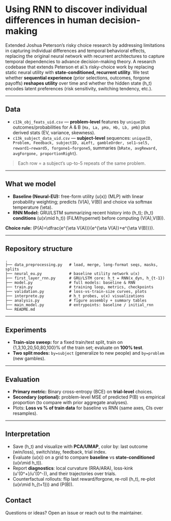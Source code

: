 # Using RNN to discover individual differences in human decision-making 
Extended Joshua Peterson’s risky choice research by addressing limitations in capturing individual differences and temporal behavioral effects, replacing the original neural network with recurrent architectures to capture temporal dependencies to advance decision-making theory. A research codebase that extends Peterson et al.’s risky-choice work by replacing static neural utility with **state-conditioned, recurrent utility**. We test whether **sequential experience** (prior selections, outcomes, forgone payoffs) **reshapes utility** over time and whether the hidden state (h_t) encodes latent preferences (risk sensitivity, switching tendency, etc.).

---

## Data

* `c13k_obj_feats_uid.csv` — **problem-level** features by `uniqueID`: outcomes/probabilities for A & B (`Ha, La, pHa, Hb, Lb, pHb`) plus derived stats (EV, variance, skewness).
* `c13k_subject_data_uid.csv` — **subject-level** sequences: `uniqueID, Problem, Feedback, subjectID, aLeft, gambleOrder, sel1–sel5, reward1–reward5, forgone1–forgone5`, summaries (`bRate, avgReward, avgForgone, proportionRight`).

> Each row = a subject’s up-to-5 repeats of the same problem.

---

## What we model

* **Baseline (Neural-EU):** free-form utility (u(x)) (MLP) with linear probability weighting; predicts (V(A), V(B)) and choice via softmax temperature (\eta).
* **RNN Model:** GRU/LSTM summarizing recent history into (h_t); (h_t) **conditions** (u(x\mid h_t)) (FiLM/hypernet) before computing (V(A),V(B)).

**Choice rule:** (P(A)=\dfrac{e^{\eta V(A)}}{e^{\eta V(A)}+e^{\eta V(B)}}).

---

## Repository structure

```
.
├── data_preprocessing.py   # load, merge, long-format seqs, masks, splits
├── neural_eu.py            # baseline utility network u(x)
├── first_layer_rnn.py      # GRU/LSTM core: h_t = RNN(x_dyn, h_{t-1})
├── model.py                # full models: baseline & RNN 
├── train.py                # training loop, metrics, checkpoints
├── validation.py           # loss-vs-train-size curves, plots
├── interprete.py           # h_t probes, u(x) visualizations
├── analysis.py             # figure assembly + summary tables
├── main_model.py           # entrypoints: baseline / initial_rnn
└── README.md
```
---

## Experiments

* **Train-size sweep:** for a fixed train/test split, train on {1,3,10,20,50,80,100}% of the train set; evaluate on **100% test**.
* **Two split modes:** `by=subject` (generalize to new people) and `by=problem` (new gambles).

---

## Evaluation

* **Primary metric:** Binary cross-entropy (BCE) on **trial-level** choices.
* **Secondary (optional):** problem-level MSE of predicted P(B) vs empirical proportion (to compare with prior aggregate analyses).
* Plots: **Loss vs % of train data** for baseline vs RNN (same axes, CIs over resamples).

---

## Interpretation

* Save (h_t) and visualize with **PCA/UMAP**, color by: last outcome (win/loss), switch/stay, feedback, trial index.
* Evaluate (u(x)) on a grid to compare **baseline** vs **state-conditioned** (u(x\mid h_t)).
* Report **diagnostics**: local curvature (RRA/ARA), loss-kink (u'(0^+)/u'(0^-)), and their trajectories over trials.
* Counterfactual rollouts: flip last reward/forgone, re-roll (h_t), re-plot (u(x\mid h_{t+1})) and (P(B)).

## Contact

Questions or ideas? Open an issue or reach out to the maintainer.
